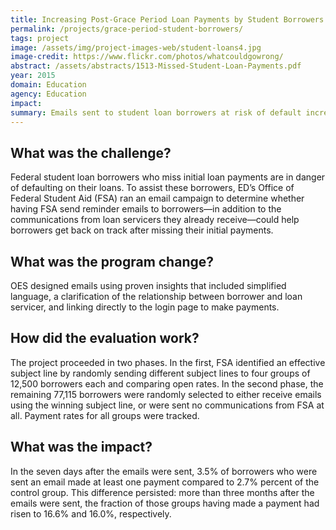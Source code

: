 ```yaml
---
title: Increasing Post-Grace Period Loan Payments by Student Borrowers
permalink: /projects/grace-period-student-borrowers/
tags: project
image: /assets/img/project-images-web/student-loans4.jpg
image-credit: https://www.flickr.com/photos/whatcouldgowrong/
abstract: /assets/abstracts/1513-Missed-Student-Loan-Payments.pdf
year: 2015
domain: Education
agency: Education
impact:
summary: Emails sent to student loan borrowers at risk of default increased payments.
---
```

## What was the challenge?

Federal student loan borrowers who miss initial loan payments are in danger of defaulting on their loans. To assist these borrowers, ED’s Office of Federal Student Aid (FSA) ran an email campaign to determine whether having FSA send reminder emails to borrowers—in addition to the communications from loan servicers they already receive—could help borrowers get back on track after missing their initial payments. 

## What was the program change?

OES designed emails using proven insights that included simplified language, a clarification of the relationship between borrower and loan servicer, and linking directly to the login page to make payments.

## How did the evaluation work?

The project proceeded in two phases. In the first, FSA identified an effective subject line by randomly sending different subject lines to four groups of 12,500 borrowers each and comparing open rates. In the second phase, the remaining 77,115 borrowers were randomly selected to either receive emails using the winning subject line, or were sent no communications from FSA at all. Payment rates for all groups were tracked.

## What was the impact?

In the seven days after the emails were sent, 3.5% of borrowers who were sent an email made at least one payment compared to 2.7% percent of the control group. This difference persisted: more than three months after the emails were sent, the fraction of those groups having made a payment had risen to 16.6% and 16.0%, respectively.
